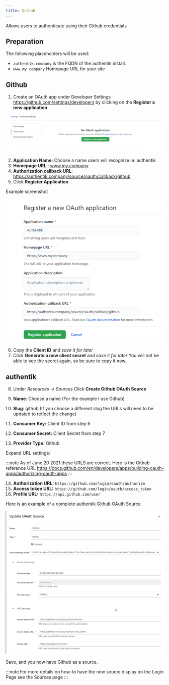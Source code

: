 ```yaml
---
title: Github
---
```


Allows users to authenticate using their Github credentials

## Preparation

The following placeholders will be used:

- `authentik.company` is the FQDN of the authentik install.
- `www.my.company` Homepage URL for your site

## Github

1. Create an OAuth app under Developer Settings https://github.com/settings/developers by clicking on the **Register a new application**

![Register OAuth App](githubdeveloper1.png)

2. **Application Name:** Choose a name users will recognize ie: authentik
3. **Homepage URL**:: www.my.company
4. **Authorization callback URL**: https://authentik.company/source/oauth/callback/github
5. Click **Register Application**

Example screenshot

![Example Screen](githubdeveloperexample.png)

6. Copy the **Client ID** and _save it for later_
7. Click **Generate a new client secret** and _save it for later_  You will not be able to see the secret again, so be sure to copy it now.

## authentik

8. Under _Resources -> Sources_ Click **Create Github OAuth Source**

9. **Name**: Choose a name (For the example I use Github)
10. **Slug**: github (If you choose a different slug the URLs will need to be updated to reflect the change)
11.  **Consumer Key:** Client ID from step 6
12. **Consumer Secret:** Client Secret from step 7
13. **Provider Type:** Github

Expand URL settings:

:::note
As of June 20 2021 these URLS are correct. Here is the Github reference URL https://docs.github.com/en/developers/apps/building-oauth-apps/authorizing-oauth-apps
:::

14. **Authorization URL:** `https://github.com/login/oauth/authorize`
15. **Access token URL:** `https://github.com/login/oauth/access_token`
16. **Profile URL:** `https://api.github.com/user`

Here is an example of a complete authentik Github OAuth Source

![Example Screen](githubexample2.png)

Save, and you now have Github as a source.

:::note
For more details on how-to have the new source display on the Login Page see the Sources page
:::
